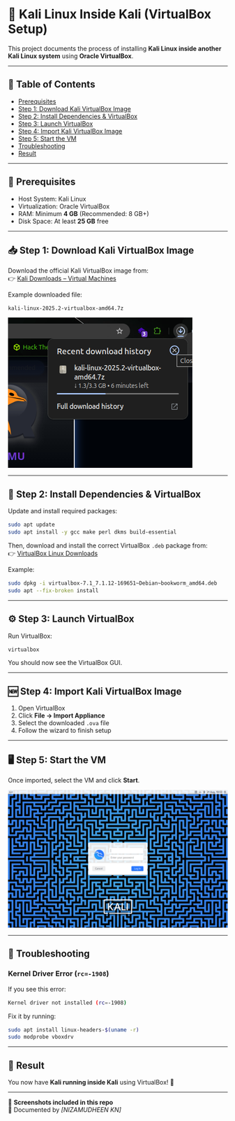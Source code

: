 # 🐉 Kali Linux Inside Kali (VirtualBox Setup)

This project documents the process of installing **Kali Linux inside another Kali Linux system** using **Oracle VirtualBox**.  

---

## 📌 Table of Contents

- [Prerequisites](#-prerequisites)  
- [Step 1: Download Kali VirtualBox Image](#-step-1-download-kali-virtualbox-image)  
- [Step 2: Install Dependencies & VirtualBox](#-step-2-install-dependencies--virtualbox)  
- [Step 3: Launch VirtualBox](#-step-3-launch-virtualbox)  
- [Step 4: Import Kali VirtualBox Image](#-step-4-import-kali-virtualbox-image)  
- [Step 5: Start the VM](#-step-5-start-the-vm)  
- [Troubleshooting](#-troubleshooting)  
- [Result](#-result)  

---

## 📌 Prerequisites

- Host System: Kali Linux  
- Virtualization: Oracle VirtualBox  
- RAM: Minimum **4 GB** (Recommended: 8 GB+)  
- Disk Space: At least **25 GB** free  

---

## 📥 Step 1: Download Kali VirtualBox Image

Download the official Kali VirtualBox image from:  
👉 [Kali Downloads – Virtual Machines](https://www.kali.org/get-kali/#kali-virtual-machines)

Example downloaded file:  
```
kali-linux-2025.2-virtualbox-amd64.7z
```

![Download Kali VM](/images/Kali_download.png)

---

## 🧰 Step 2: Install Dependencies & VirtualBox

Update and install required packages:

```bash
sudo apt update
sudo apt install -y gcc make perl dkms build-essential
```

Then, download and install the correct VirtualBox `.deb` package from:  
👉 [VirtualBox Linux Downloads](https://www.virtualbox.org/wiki/Linux_Downloads)

Example:

```bash
sudo dpkg -i virtualbox-7.1_7.1.12-169651~Debian~bookworm_amd64.deb
sudo apt --fix-broken install
```

---

## ⚙️ Step 3: Launch VirtualBox

Run VirtualBox:

```bash
virtualbox
```

You should now see the VirtualBox GUI.

---

## 🆕 Step 4: Import Kali VirtualBox Image

1. Open VirtualBox  
2. Click **File → Import Appliance**  
3. Select the downloaded `.ova` file  
4. Follow the wizard to finish setup  

---

## 🖥️ Step 5: Start the VM

Once imported, select the VM and click **Start**.

![Kali VM Running](/images/VirtualBox_kali-linux-2025.2-virtualbox-amd64_21_08_2025_20_23_28.png)

---

## 🔧 Troubleshooting

### Kernel Driver Error (`rc=-1908`)

If you see this error:

```bash
Kernel driver not installed (rc=-1908)
```

Fix it by running:

```bash
sudo apt install linux-headers-$(uname -r)
sudo modprobe vboxdrv
```

---

## 🎉 Result

You now have **Kali running inside Kali** using VirtualBox! 🚀  

---

📸 **Screenshots included in this repo**  
📝 Documented by *[NIZAMUDHEEN KN]*  
